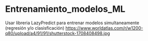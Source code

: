 # Entrenamiento_modelos_ML
Usar libreria LazyPredict para entrenar modelos simultaneamente (regresión y/o clasisficación)
https://www.worldatlas.com/r/w1200-q80/upload/a4/91/91/shutterstock-1708408498.jpg
